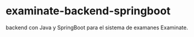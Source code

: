 ﻿# examinate-backend-springboot
backend con Java y SpringBoot para el sistema de examanes Examinate.
